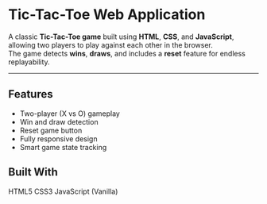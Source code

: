 # Tic-Tac-Toe Web Application

A classic **Tic-Tac-Toe game** built using **HTML**, **CSS**, and **JavaScript**, allowing two players to play against each other in the browser.  
The game detects **wins**, **draws**, and includes a **reset** feature for endless replayability.

---

##  Features

-  Two-player (X vs O) gameplay
-  Win and draw detection
-  Reset game button
-  Fully responsive design
-  Smart game state tracking

## Built With
HTML5
CSS3
JavaScript (Vanilla)


